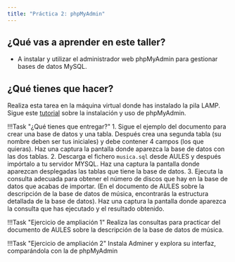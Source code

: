 ```yaml
---
title: "Práctica 2: phpMyAdmin"
---
```


## ¿Qué vas a aprender en este taller?

* A instalar y utilizar el administrador web phpMyAdmin para gestionar bases de datos MySQL.

## ¿Qué tienes que hacer?

Realiza esta tarea en la máquina virtual donde has instalado la pila LAMP.
Sigue este [tutorial](https://gvaedu-my.sharepoint.com/:b:/g/personal/mv_nebotromero_edu_gva_es/EUBCLPXyqG1MvgHu0iCH3BgBlZdnkaWmALCeKBdM5z5m8g?e=GsoSJY) sobre la instalación y uso de phpMyAdmin.

!!!Task "¿Qué tienes que entregar?"
    1. Sigue el ejemplo del documento para crear una base de datos y una tabla. Después crea una segunda tabla (su nombre deben ser tus iniciales) y debe contener 4 campos (los que quieras). Haz una captura la pantalla donde aparezca la base de datos con las dos tablas.
    2. Descarga el fichero `musica.sql`  desde AULES y después impórtalo a tu servidor MYSQL. Haz una captura la pantalla donde aparezcan desplegadas las tablas que tiene la base de datos.
    3. Ejecuta la consulta adecuada para obtener el número de discos que hay en la base de datos que acabas de importar. (En el documento de AULES sobre la descripción de la base de datos de música, encontrarás la estructura detallada de la base de datos). Haz una captura la pantalla donde aparezca la consulta que has ejecutado y el resultado obtenido.

!!!Task "Ejercicio de ampliación 1"
    Realiza las consultas para practicar del documento de AULES sobre la descripción de la base de datos de música.
    
!!!Task "Ejercicio de ampliación 2"
    Instala Adminer y explora su interfaz, comparándola con la de phpMyAdmin

